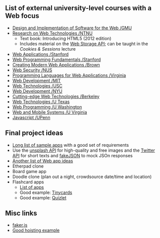 ## List of external university-level courses with a Web focus

- [Design and Implementation of Software for the Web /GMU](https://cs.gmu.edu/~tlatoza/teaching/swe432f17/home.html)
- [Research on Web Technologies /NTNU](https://www.ntnu.edu/studies/courses/IMT4308/#tab=omEmnet)
  - Text book: Introducing HTML5 (2012 edition)
  - Includes material on the [Web Storage API](https://developer.mozilla.org/en-US/docs/Web/API/Web_Storage_API); can be taught in the *Cookies & Sessions* lecture
- [Web Applications /Stanford](http://web.stanford.edu/class/cs142/)
- [Web Programming Fundamentals /Stanford](http://web.stanford.edu/class/cs193x/)
- [Creating Modern Web Applications /Brown](https://cs.brown.edu/courses/csci1320/index.html)
- [Web Security /NUS](http://www.comp.nus.edu.sg/~prateeks/teaching/sp15/cs5331-sp15.html)
- [Programming Languages for Web Applications /Virginia](http://www.cs.virginia.edu/~up3f/cs4640/schedule.html)
- [Web Development /MIT](http://webdevelopment.mit.edu/2018/lectures)
- [Web Technologies /USC](http://cs-server.usc.edu:45678/lectures.html)
- [Web Development /NYU](https://cs.nyu.edu/courses/spring15/CSCI-UA.0061-002/syllabus/)
- [Cutting-edge Web Technologies /Berkeley](https://inst.eecs.berkeley.edu/~cs294-101/sp15/)
- [Web Technologies /U Texas](http://www.cs.utsa.edu/~cs4413/)
- [Web Programming /U Washington](https://courses.cs.washington.edu/courses/cse154/17au/lectures.shtml)
- [Web and Mobile Systems /U Virginia](http://cs4720.cs.virginia.edu/f14/)
- [Javascript /UPenn](http://www.seas.upenn.edu/~cis197/)

## Final project ideas

- [Long list of sample apps](https://flaviocopes.com/sample-app-ideas/) with a good set of requirements
- Use the [unsplash API](https://unsplash.com/developers) for high-quality and free images and the [Twitter API](https://developer.twitter.com/en/docs) for short texts and [fakeJSON](https://fakejson.com/) to mock JSOn responses
- [Another list of Web app ideas](https://github.com/tastejs/awesome-app-ideas)
- Etherpad clone
- Board game app
- Doodle clone (plan out a night, crowdsource date/time and location)
- Flashcard apps
  - [List of apps](https://en.wikipedia.org/wiki/List_of_flashcard_software)
  - Good example: [Tinycards](https://tinycards.duolingo.com/)
  - Good example: [Quizlet](https://quizlet.com/)

## Misc links
- [faker.js](https://github.com/marak/Faker.js/)
- [Good hoisting example](https://andy-carter.com/blog/variable-scope-in-modern-javascript)